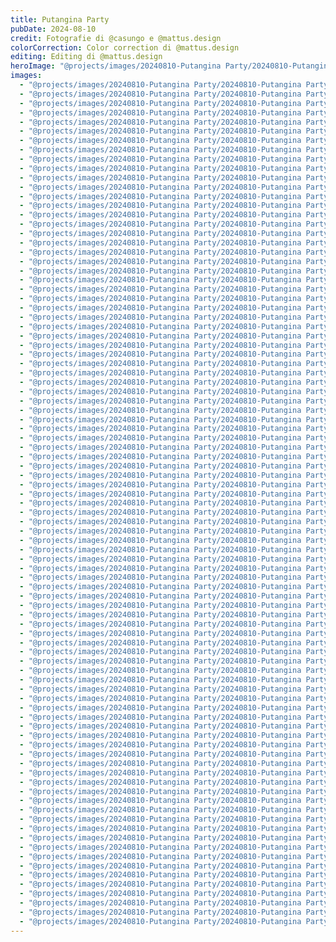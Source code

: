 ```yaml
---
title: Putangina Party
pubDate: 2024-08-10
credit: Fotografie di @casungo e @mattus.design
colorCorrection: Color correction di @mattus.design
editing: Editing di @mattus.design
heroImage: "@projects/images/20240810-Putangina Party/20240810-Putangina Party_hero.jpg"
images:
  - "@projects/images/20240810-Putangina Party/20240810-Putangina Party_1.jpg"
  - "@projects/images/20240810-Putangina Party/20240810-Putangina Party_2.jpg"
  - "@projects/images/20240810-Putangina Party/20240810-Putangina Party_3.jpg"
  - "@projects/images/20240810-Putangina Party/20240810-Putangina Party_4.jpg"
  - "@projects/images/20240810-Putangina Party/20240810-Putangina Party_5.jpg"
  - "@projects/images/20240810-Putangina Party/20240810-Putangina Party_6.jpg"
  - "@projects/images/20240810-Putangina Party/20240810-Putangina Party_7.jpg"
  - "@projects/images/20240810-Putangina Party/20240810-Putangina Party_8.jpg"
  - "@projects/images/20240810-Putangina Party/20240810-Putangina Party_9.jpg"
  - "@projects/images/20240810-Putangina Party/20240810-Putangina Party_10.jpg"
  - "@projects/images/20240810-Putangina Party/20240810-Putangina Party_11.jpg"
  - "@projects/images/20240810-Putangina Party/20240810-Putangina Party_12.jpg"
  - "@projects/images/20240810-Putangina Party/20240810-Putangina Party_13.jpg"
  - "@projects/images/20240810-Putangina Party/20240810-Putangina Party_14.jpg"
  - "@projects/images/20240810-Putangina Party/20240810-Putangina Party_15.jpg"
  - "@projects/images/20240810-Putangina Party/20240810-Putangina Party_16.jpg"
  - "@projects/images/20240810-Putangina Party/20240810-Putangina Party_17.jpg"
  - "@projects/images/20240810-Putangina Party/20240810-Putangina Party_18.jpg"
  - "@projects/images/20240810-Putangina Party/20240810-Putangina Party_19.jpg"
  - "@projects/images/20240810-Putangina Party/20240810-Putangina Party_20.jpg"
  - "@projects/images/20240810-Putangina Party/20240810-Putangina Party_21.jpg"
  - "@projects/images/20240810-Putangina Party/20240810-Putangina Party_22.jpg"
  - "@projects/images/20240810-Putangina Party/20240810-Putangina Party_23.jpg"
  - "@projects/images/20240810-Putangina Party/20240810-Putangina Party_24.jpg"
  - "@projects/images/20240810-Putangina Party/20240810-Putangina Party_25.jpg"
  - "@projects/images/20240810-Putangina Party/20240810-Putangina Party_26.jpg"
  - "@projects/images/20240810-Putangina Party/20240810-Putangina Party_27.jpg"
  - "@projects/images/20240810-Putangina Party/20240810-Putangina Party_28.jpg"
  - "@projects/images/20240810-Putangina Party/20240810-Putangina Party_29.jpg"
  - "@projects/images/20240810-Putangina Party/20240810-Putangina Party_30.jpg"
  - "@projects/images/20240810-Putangina Party/20240810-Putangina Party_31.jpg"
  - "@projects/images/20240810-Putangina Party/20240810-Putangina Party_32.jpg"
  - "@projects/images/20240810-Putangina Party/20240810-Putangina Party_33.jpg"
  - "@projects/images/20240810-Putangina Party/20240810-Putangina Party_34.jpg"
  - "@projects/images/20240810-Putangina Party/20240810-Putangina Party_35.jpg"
  - "@projects/images/20240810-Putangina Party/20240810-Putangina Party_36.jpg"
  - "@projects/images/20240810-Putangina Party/20240810-Putangina Party_37.jpg"
  - "@projects/images/20240810-Putangina Party/20240810-Putangina Party_38.jpg"
  - "@projects/images/20240810-Putangina Party/20240810-Putangina Party_39.jpg"
  - "@projects/images/20240810-Putangina Party/20240810-Putangina Party_40.jpg"
  - "@projects/images/20240810-Putangina Party/20240810-Putangina Party_41.jpg"
  - "@projects/images/20240810-Putangina Party/20240810-Putangina Party_42.jpg"
  - "@projects/images/20240810-Putangina Party/20240810-Putangina Party_43.jpg"
  - "@projects/images/20240810-Putangina Party/20240810-Putangina Party_44.jpg"
  - "@projects/images/20240810-Putangina Party/20240810-Putangina Party_45.jpg"
  - "@projects/images/20240810-Putangina Party/20240810-Putangina Party_46.jpg"
  - "@projects/images/20240810-Putangina Party/20240810-Putangina Party_47.jpg"
  - "@projects/images/20240810-Putangina Party/20240810-Putangina Party_48.jpg"
  - "@projects/images/20240810-Putangina Party/20240810-Putangina Party_49.jpg"
  - "@projects/images/20240810-Putangina Party/20240810-Putangina Party_50.jpg"
  - "@projects/images/20240810-Putangina Party/20240810-Putangina Party_51.jpg"
  - "@projects/images/20240810-Putangina Party/20240810-Putangina Party_52.jpg"
  - "@projects/images/20240810-Putangina Party/20240810-Putangina Party_53.jpg"
  - "@projects/images/20240810-Putangina Party/20240810-Putangina Party_54.jpg"
  - "@projects/images/20240810-Putangina Party/20240810-Putangina Party_55.jpg"
  - "@projects/images/20240810-Putangina Party/20240810-Putangina Party_56.jpg"
  - "@projects/images/20240810-Putangina Party/20240810-Putangina Party_57.jpg"
  - "@projects/images/20240810-Putangina Party/20240810-Putangina Party_58.jpg"
  - "@projects/images/20240810-Putangina Party/20240810-Putangina Party_59.jpg"
  - "@projects/images/20240810-Putangina Party/20240810-Putangina Party_60.jpg"
  - "@projects/images/20240810-Putangina Party/20240810-Putangina Party_61.jpg"
  - "@projects/images/20240810-Putangina Party/20240810-Putangina Party_62.jpg"
  - "@projects/images/20240810-Putangina Party/20240810-Putangina Party_63.jpg"
  - "@projects/images/20240810-Putangina Party/20240810-Putangina Party_64.jpg"
  - "@projects/images/20240810-Putangina Party/20240810-Putangina Party_65.jpg"
  - "@projects/images/20240810-Putangina Party/20240810-Putangina Party_66.jpg"
  - "@projects/images/20240810-Putangina Party/20240810-Putangina Party_67.jpg"
  - "@projects/images/20240810-Putangina Party/20240810-Putangina Party_68.jpg"
  - "@projects/images/20240810-Putangina Party/20240810-Putangina Party_69.jpg"
  - "@projects/images/20240810-Putangina Party/20240810-Putangina Party_70.jpg"
  - "@projects/images/20240810-Putangina Party/20240810-Putangina Party_71.jpg"
  - "@projects/images/20240810-Putangina Party/20240810-Putangina Party_72.jpg"
  - "@projects/images/20240810-Putangina Party/20240810-Putangina Party_73.jpg"
  - "@projects/images/20240810-Putangina Party/20240810-Putangina Party_74.jpg"
  - "@projects/images/20240810-Putangina Party/20240810-Putangina Party_75.jpg"
  - "@projects/images/20240810-Putangina Party/20240810-Putangina Party_76.jpg"
  - "@projects/images/20240810-Putangina Party/20240810-Putangina Party_77.jpg"
  - "@projects/images/20240810-Putangina Party/20240810-Putangina Party_78.jpg"
  - "@projects/images/20240810-Putangina Party/20240810-Putangina Party_79.jpg"
  - "@projects/images/20240810-Putangina Party/20240810-Putangina Party_80.jpg"
  - "@projects/images/20240810-Putangina Party/20240810-Putangina Party_81.jpg"
  - "@projects/images/20240810-Putangina Party/20240810-Putangina Party_82.jpg"
  - "@projects/images/20240810-Putangina Party/20240810-Putangina Party_83.jpg"
  - "@projects/images/20240810-Putangina Party/20240810-Putangina Party_84.jpg"
  - "@projects/images/20240810-Putangina Party/20240810-Putangina Party_85.jpg"
  - "@projects/images/20240810-Putangina Party/20240810-Putangina Party_86.jpg"
  - "@projects/images/20240810-Putangina Party/20240810-Putangina Party_87.jpg"
  - "@projects/images/20240810-Putangina Party/20240810-Putangina Party_88.jpg"
  - "@projects/images/20240810-Putangina Party/20240810-Putangina Party_89.jpg"
  - "@projects/images/20240810-Putangina Party/20240810-Putangina Party_90.jpg"
  - "@projects/images/20240810-Putangina Party/20240810-Putangina Party_91.jpg"
---
```

